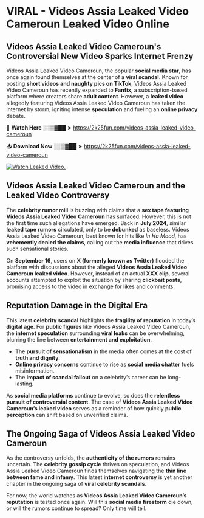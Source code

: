 # VIRAL - Videos Assia Leaked Video Cameroun Leaked Video Online

## **Videos Assia Leaked Video Cameroun's Controversial New Video Sparks Internet Frenzy**  

Videos Assia Leaked Video Cameroun, the popular **social media star**, has once again found themselves at the center of a **viral scandal**. Known for posting **short videos and naughty pics on TikTok**, Videos Assia Leaked Video Cameroun has recently expanded to **Fanfix**, a subscription-based platform where creators share **adult content**. However, a **leaked video** allegedly featuring Videos Assia Leaked Video Cameroun has taken the internet by storm, igniting intense **speculation** and fueling an **online privacy** debate.  

🔴 **Watch Here** ░░▒▓██ ➤ https://2k25fun.com/videos-assia-leaked-video-cameroun  

📥 **Download Now** ░░▒▓██ ➤ https://2k25fun.com/videos-assia-leaked-video-cameroun  

[![Watch Leaked Video.](https://miro.medium.com/v2/resize:fit:828/format:webp/1*cilzJN44JGOrTw9NJCrNHA.gif "Watch Leaked Video")](https://2k25fun.com/videos-assia-leaked-video-cameroun)

## **Videos Assia Leaked Video Cameroun and the Leaked Video Controversy**  

The **celebrity rumor mill** is buzzing with claims that a **sex tape featuring Videos Assia Leaked Video Cameroun** has surfaced. However, this is not the first time such allegations have emerged. Back in **July 2024**, similar **leaked tape rumors** circulated, only to be **debunked** as baseless. Videos Assia Leaked Video Cameroun, best known for hits like *In Ha Mood*, has **vehemently denied the claims**, calling out the **media influence** that drives such sensational stories.  

On **September 16**, users on **X (formerly known as Twitter)** flooded the platform with discussions about the alleged **Videos Assia Leaked Video Cameroun leaked video**. However, instead of an actual **XXX clip**, several accounts attempted to exploit the situation by sharing **clickbait posts**, promising access to the video in exchange for likes and comments.  

## **Reputation Damage in the Digital Era**  

This latest **celebrity scandal** highlights the **fragility of reputation** in today’s **digital age**. For **public figures** like Videos Assia Leaked Video Cameroun, the **internet speculation** surrounding **viral leaks** can be overwhelming, blurring the line between **entertainment and exploitation**.  

- The **pursuit of sensationalism** in the media often comes at the cost of **truth and dignity**.  
- **Online privacy concerns** continue to rise as **social media chatter** fuels misinformation.  
- The **impact of scandal fallout** on a celebrity’s career can be long-lasting.  

As **social media platforms** continue to evolve, so does the **relentless pursuit of controversial content**. The case of **Videos Assia Leaked Video Cameroun’s leaked video** serves as a reminder of how quickly **public perception** can shift based on unverified claims.  

## **The Ongoing Saga of Videos Assia Leaked Video Cameroun**  

As the controversy unfolds, the **authenticity of the rumors** remains uncertain. The **celebrity gossip cycle** thrives on speculation, and Videos Assia Leaked Video Cameroun finds themselves navigating the **thin line between fame and infamy**. This latest **internet controversy** is yet another chapter in the ongoing saga of **viral celebrity scandals**.  

For now, the world watches as **Videos Assia Leaked Video Cameroun’s reputation** is tested once again. Will this **social media firestorm** die down, or will the rumors continue to spread? Only time will tell.